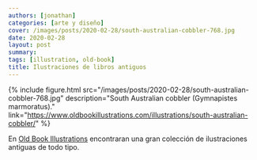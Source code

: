 ```yaml
---
authors: [jonathan]
categories: [arte y diseño]
cover: /images/posts/2020-02-28/south-australian-cobbler-768.jpg
date: 2020-02-28
layout: post
summary:
tags: [illustration, old-book]
title: Ilustraciones de libros antiguos
---
```


{% include figure.html src="/images/posts/2020-02-28/south-australian-cobbler-768.jpg" description="South Australian cobbler (Gymnapistes marmoratus)." link="https://www.oldbookillustrations.com/illustrations/south-australian-cobbler/" %}

En [Old Book Illustrations](https://www.oldbookillustrations.com/) encontraran una gran colección de ilustraciones antiguas de todo tipo.
